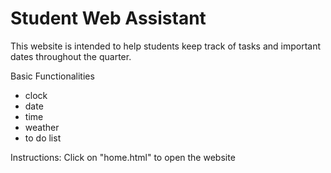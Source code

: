 # Student Web Assistant

This website is intended to help students keep track of tasks and important dates throughout the quarter.

Basic Functionalities
- clock
- date
- time
- weather
- to do list
  
Instructions: Click on "home.html" to open the website
